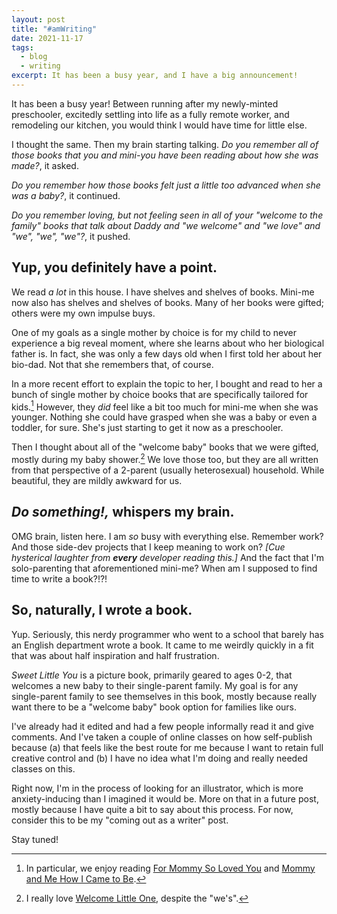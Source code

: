 ```yaml
---
layout: post
title: "#amWriting"
date: 2021-11-17
tags:
  - blog
  - writing
excerpt: It has been a busy year, and I have a big announcement!
---
```


It has been a busy year! Between running after my newly-minted preschooler, excitedly settling into life as a fully remote worker, and remodeling our kitchen, you would think I would have time for little else.

I thought the same. Then my brain starting talking. _Do you remember all of those books that you and mini-you have been reading about how she was made?_, it asked.

_Do you remember how those books felt just a little too advanced when she was a baby?_, it continued.

_Do you remember loving, but not feeling seen in all of your "welcome to the family" books that talk about Daddy and "we welcome" and "we love" and "we", "we", "we"?_, it pushed.

## Yup, you definitely have a point.

We read _a lot_ in this house. I have shelves and shelves of books. Mini-me now also has shelves and shelves of books. Many of her books were gifted; others were my own impulse buys.

One of my goals as a single mother by choice is for my child to never experience a big reveal moment, where she learns about who her biological father is. In fact, she was only a few days old when I first told her about her bio-dad. Not that she remembers that, of course.

In a more recent effort to explain the topic to her, I bought and read to her a bunch of single mother by choice books that are specifically tailored for kids.[^1] However, they _did_ feel like a bit too much for mini-me when she was younger. Nothing she could have grasped when she was a baby or even a toddler, for sure. She's just starting to get it now as a preschooler.

Then I thought about all of the "welcome baby" books that we were gifted, mostly during my baby shower.[^2] We love those too, but they are all written from that perspective of a 2-parent (usually heterosexual) household. While beautiful, they are mildly awkward for us.

## _Do something!,_ whispers my brain.

OMG brain, listen here. I am _so_ busy with everything else. Remember work? And those side-dev projects that I keep meaning to work on? _[Cue hysterical laughter from **every** developer reading this.]_ And the fact that I'm solo-parenting that aforementioned mini-me? When am I supposed to find time to write a book?!?!

## So, naturally, I wrote a book.

Yup. Seriously, this nerdy programmer who went to a school that barely has an English department wrote a book. It came to me weirdly quickly in a fit that was about half inspiration and half frustration.

_Sweet Little You_ is a picture book, primarily geared to ages 0-2, that welcomes a new baby to their single-parent family. My goal is for any single-parent family to see themselves in this book, mostly because really want there to be a "welcome baby" book option for families like ours.

I've already had it edited and had a few people informally read it and give comments. And I've taken a couple of online classes on how self-publish because (a) that feels like the best route for me because I want to retain full creative control and (b) I have no idea what I'm doing and really needed classes on this.

Right now, I'm in the process of looking for an illustrator, which is more anxiety-inducing than I imagined it would be. More on that in a future post, mostly because I have quite a bit to say about this process. For now, consider this to be my "coming out as a writer" post.

Stay tuned!



[^1]: In particular, we enjoy reading [For Mommy So Loved You](https://www.goodreads.com/en/book/show/38671815) and [Mommy and Me How I Came to Be](https://www.goodreads.com/book/show/53524014-mommy-and-me---how-i-came-to-be).
[^2]: I really love [Welcome Little One](https://www.goodreads.com/book/show/26457275-welcome-little-one), despite the "we's".
